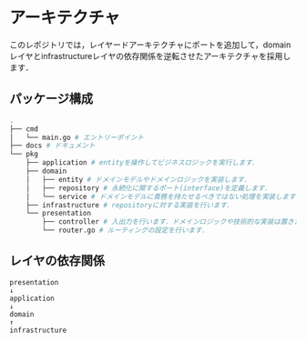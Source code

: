# アーキテクチャ
このレポジトリでは，レイヤードアーキテクチャにポートを追加して，domainレイヤとinfrastructureレイヤの依存関係を逆転させたアーキテクチャを採用します．

## パッケージ構成

```bash
.
├── cmd
│   └── main.go # エントリーポイント
├── docs # ドキュメント
└── pkg
    ├── application # entityを操作してビジネスロジックを実行します．
    ├── domain
    │   ├── entity # ドメインモデルやドメインロジックを実装します．
    │   ├── repository # 永続化に関するポート(interface)を定義します．
    │   └── service # ドメインモデルに責務を持たせるべきではない処理を実装します．
    ├── infrastructure # repositoryに対する実装を行います．
    └── presentation
        ├── controller # 入出力を行います．ドメインロジックや技術的な実装は置きません．
        └── router.go # ルーティングの設定を行います．
```

## レイヤの依存関係
```
presentation
↓
application
↓
domain
↑
infrastructure
```